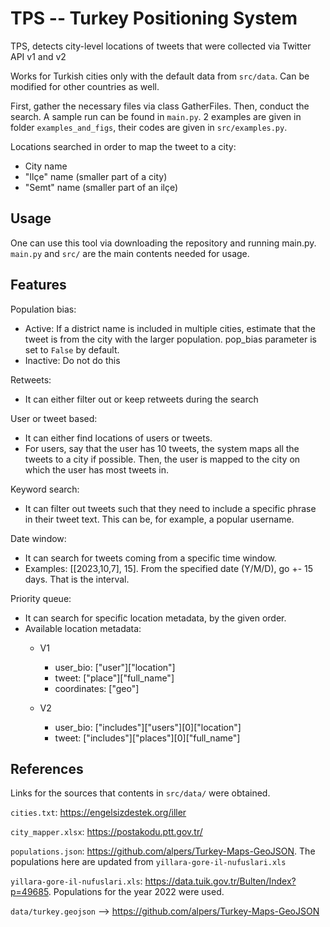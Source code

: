 # TPS -- Turkey Positioning System

TPS, detects city-level locations of tweets that were collected via Twitter API v1 and v2

Works for Turkish cities only with the default data from ```src/data```. Can be modified for other countries as well.

First, gather the necessary files via class GatherFiles. Then, conduct the search. A sample run can be found in ```main.py```. 2 examples are given in folder ```examples_and_figs```, their codes are given in ```src/examples.py```.

Locations searched in order to map the tweet to a city:
- City name
- "Ilçe" name (smaller part of a city)
- "Semt" name (smaller part of an ilçe)

## Usage
One can use this tool via downloading the repository and running main.py.
```main.py``` and ```src/``` are the main contents needed for usage.


## Features
Population bias:
- Active: If a district name is included in multiple cities, estimate that the tweet is from the city with the larger population. pop_bias parameter is set to ```False``` by default.
- Inactive: Do not do this

Retweets:
- It can either filter out or keep retweets during the search

User or tweet based:
- It can either find locations of users or tweets.
- For users, say that the user has 10 tweets, the system maps all the tweets to a city if possible. Then, the user is mapped to the city on which the user has most tweets in.

Keyword search:
- It can filter out tweets such that they need to include a specific phrase in their tweet text. This can be, for example, a popular username.

Date window:
- It can search for tweets coming from a specific time window.
- Examples: [[2023,10,7], 15]. From the specified date (Y/M/D), go +- 15 days. That is the interval.

Priority queue:
- It can search for specific location metadata, by the given order.
- Available location metadata:
    - V1
        - user_bio: ["user"]["location"]
        - tweet: ["place"]["full_name"]
        - coordinates: ["geo"]

    - V2
        - user_bio: ["includes"]["users"][0]["location"]
        - tweet: ["includes"]["places"][0]["full_name"]

## References
Links for the sources that contents in ```src/data/``` were obtained.

```cities.txt```: https://engelsizdestek.org/iller <br />

```city_mapper.xlsx```: https://postakodu.ptt.gov.tr/ <br />

```populations.json```: https://github.com/alpers/Turkey-Maps-GeoJSON. The populations here are updated from ```yillara-gore-il-nufuslari.xls``` <br />

```yillara-gore-il-nufuslari.xls```: https://data.tuik.gov.tr/Bulten/Index?p=49685. Populations for the year 2022 were used. <br />

```data/turkey.geojson``` --> https://github.com/alpers/Turkey-Maps-GeoJSON <br />
